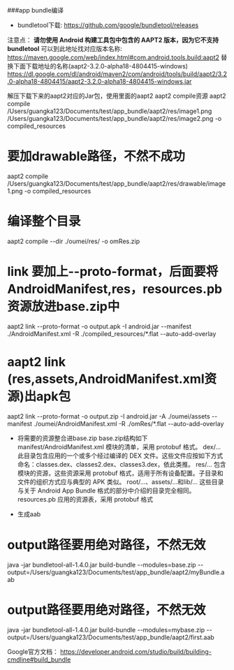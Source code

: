 ###app bundle编译
- bundletool下载:
https://github.com/google/bundletool/releases

注意点：
**请勿使用 Android 构建工具包中包含的 AAPT2 版本，因为它不支持 bundletool**
可以到此地址找对应版本名称:
https://maven.google.com/web/index.html#com.android.tools.build:aapt2
替换下面下载地址的名称(aapt2-3.2.0-alpha18-4804415-windows)
https://dl.google.com/dl/android/maven2/com/android/tools/build/aapt2/3.2.0-alpha18-4804415/aapt2-3.2.0-alpha18-4804415-windows.jar



解压下载下来的aapt2对应的Jar包，使用里面的aapt2
aapt2 compile资源
aapt2 compile /Users/guangka123/Documents/test/app_bundle/aapt2/res/image1.png /Users/guangka123/Documents/test/app_bundle/aapt2/res/image2.png -o compiled_resources

# 要加drawable路径，不然不成功
aapt2 compile /Users/guangka123/Documents/test/app_bundle/aapt2/res/drawable/image1.png -o compiled_resources

# 编译整个目录
aapt2 compile --dir ./oumei/res/ -o omRes.zip

# link 要加上--proto-format，后面要将AndroidManifest,res，resources.pb资源放进base.zip中
aapt2 link --proto-format -o output.apk -I android.jar --manifest ./AndroidManifest.xml -R ./compiled_resources/*.flat --auto-add-overlay


# aapt2 link (res,assets,AndroidManifest.xml资源)出apk包
aapt2 link --proto-format -o output.zip -I android.jar -A ./oumei/assets --manifest ./oumei/AndroidManifest.xml -R ./omRes/*.flat --auto-add-overlay

- 将需要的资源整合进base.zip  base.zip结构如下
manifest/AndroidManifest.xml	模块的清单，采用 protobuf 格式。
dex/...	此目录包含应用的一个或多个经过编译的 DEX 文件。这些文件应按如下方式命名：classes.dex、classes2.dex、classes3.dex，依此类推。
res/...	包含模块的资源，这些资源采用 protobuf 格式，适用于所有设备配置。子目录和文件的组织方式应与典型的 APK 类似。
root/...、assets/...和lib/...	这些目录与关于 Android App Bundle 格式的部分中介绍的目录完全相同。
resources.pb	应用的资源表，采用 protobuf 格式

- 生成aab
# output路径要用绝对路径，不然无效
java -jar bundletool-all-1.4.0.jar build-bundle --modules=base.zip --output=/Users/guangka123/Documents/test/app_bundle/aapt2/myBundle.aab
# output路径要用绝对路径，不然无效
java -jar bundletool-all-1.4.0.jar build-bundle --modules=mybase.zip --output=/Users/guangka123/Documents/test/app_bundle/aapt2/first.aab
 
Google官方文档：
https://developer.android.com/studio/build/building-cmdline#build_bundle
